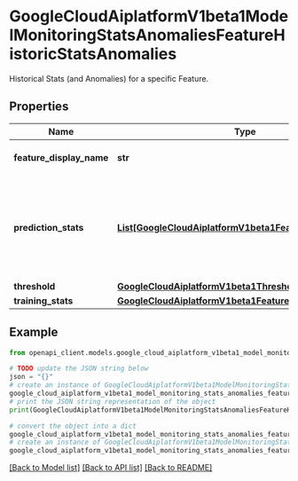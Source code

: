 # GoogleCloudAiplatformV1beta1ModelMonitoringStatsAnomaliesFeatureHistoricStatsAnomalies

Historical Stats (and Anomalies) for a specific Feature.

## Properties

Name | Type | Description | Notes
------------ | ------------- | ------------- | -------------
**feature_display_name** | **str** | Display Name of the Feature. | [optional] 
**prediction_stats** | [**List[GoogleCloudAiplatformV1beta1FeatureStatsAnomaly]**](GoogleCloudAiplatformV1beta1FeatureStatsAnomaly.md) | A list of historical stats generated by different time window&#39;s Prediction Dataset. | [optional] 
**threshold** | [**GoogleCloudAiplatformV1beta1ThresholdConfig**](GoogleCloudAiplatformV1beta1ThresholdConfig.md) |  | [optional] 
**training_stats** | [**GoogleCloudAiplatformV1beta1FeatureStatsAnomaly**](GoogleCloudAiplatformV1beta1FeatureStatsAnomaly.md) |  | [optional] 

## Example

```python
from openapi_client.models.google_cloud_aiplatform_v1beta1_model_monitoring_stats_anomalies_feature_historic_stats_anomalies import GoogleCloudAiplatformV1beta1ModelMonitoringStatsAnomaliesFeatureHistoricStatsAnomalies

# TODO update the JSON string below
json = "{}"
# create an instance of GoogleCloudAiplatformV1beta1ModelMonitoringStatsAnomaliesFeatureHistoricStatsAnomalies from a JSON string
google_cloud_aiplatform_v1beta1_model_monitoring_stats_anomalies_feature_historic_stats_anomalies_instance = GoogleCloudAiplatformV1beta1ModelMonitoringStatsAnomaliesFeatureHistoricStatsAnomalies.from_json(json)
# print the JSON string representation of the object
print(GoogleCloudAiplatformV1beta1ModelMonitoringStatsAnomaliesFeatureHistoricStatsAnomalies.to_json())

# convert the object into a dict
google_cloud_aiplatform_v1beta1_model_monitoring_stats_anomalies_feature_historic_stats_anomalies_dict = google_cloud_aiplatform_v1beta1_model_monitoring_stats_anomalies_feature_historic_stats_anomalies_instance.to_dict()
# create an instance of GoogleCloudAiplatformV1beta1ModelMonitoringStatsAnomaliesFeatureHistoricStatsAnomalies from a dict
google_cloud_aiplatform_v1beta1_model_monitoring_stats_anomalies_feature_historic_stats_anomalies_from_dict = GoogleCloudAiplatformV1beta1ModelMonitoringStatsAnomaliesFeatureHistoricStatsAnomalies.from_dict(google_cloud_aiplatform_v1beta1_model_monitoring_stats_anomalies_feature_historic_stats_anomalies_dict)
```
[[Back to Model list]](../README.md#documentation-for-models) [[Back to API list]](../README.md#documentation-for-api-endpoints) [[Back to README]](../README.md)


